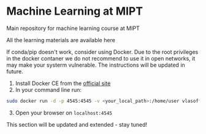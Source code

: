 # Machine Learning at MIPT
Main repository for machine learning course at MIPT

All the learning materials are available here

If conda/pip doesn't work, consider using Docker.
Due to the root privileges in the docker contaner we do not recommend to use it in open networks, it may make your systerm vulnerable. The instructions will be updated in future.

1. Install Docker CE from the [official site](https://www.docker.com/products/docker-desktop)
2. In your command line run: 
```bash
sudo docker run -d -p 4545:4545 -v <your_local_path>:/home/user vlasoff/ds jupyter notebook
```
3. Open your browser on `localhost:4545`

This section will be updated and extended - stay tuned!
